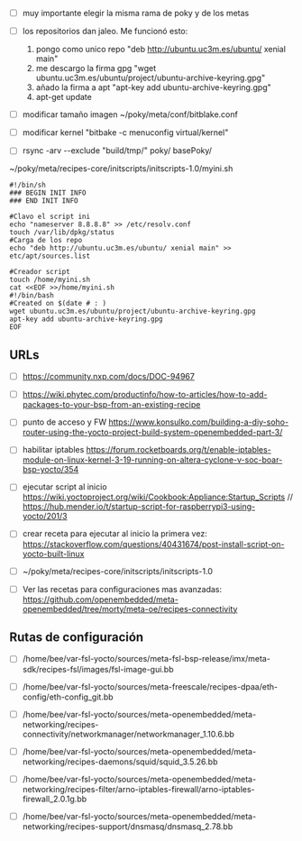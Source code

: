 - [ ] muy importante elegir la misma rama de poky y de los metas
- [ ] los repositorios dan jaleo. Me funcionó esto: 
  1. pongo como unico repo "deb http://ubuntu.uc3m.es/ubuntu/ xenial main"
  2. me descargo la firma gpg "wget ubuntu.uc3m.es/ubuntu/project/ubuntu-archive-keyring.gpg"
  3. añado la firma a apt "apt-key add ubuntu-archive-keyring.gpg"
  4. apt-get update
  
- [ ] modificar tamaño imagen ~/poky/meta/conf/bitblake.conf
- [ ] modificar kernel "bitbake -c menuconfig virtual/kernel"
- [ ] rsync -arv --exclude "build/tmp/" poky/ basePoky/

~/poky/meta/recipes-core/initscripts/initscripts-1.0/myini.sh 
```
#!/bin/sh
### BEGIN INIT INFO
### END INIT INFO

#Clavo el script ini
echo "nameserver 8.8.8.8" >> /etc/resolv.conf
touch /var/lib/dpkg/status
#Carga de los repo
echo "deb http://ubuntu.uc3m.es/ubuntu/ xenial main" >> etc/apt/sources.list

#Creador script
touch /home/myini.sh
cat <<EOF >>/home/myini.sh
#!/bin/bash
#Created on $(date # : )
wget ubuntu.uc3m.es/ubuntu/project/ubuntu-archive-keyring.gpg
apt-key add ubuntu-archive-keyring.gpg
EOF
```

## URLs
- [ ] https://community.nxp.com/docs/DOC-94967
- [ ] https://wiki.phytec.com/productinfo/how-to-articles/how-to-add-packages-to-your-bsp-from-an-existing-recipe
- [ ] punto de acceso y FW https://www.konsulko.com/building-a-diy-soho-router-using-the-yocto-project-build-system-openembedded-part-3/
- [ ] habilitar iptables https://forum.rocketboards.org/t/enable-iptables-module-on-linux-kernel-3-19-running-on-altera-cyclone-v-soc-boar-bsp-yocto/354
- [ ] ejecutar script al inicio https://wiki.yoctoproject.org/wiki/Cookbook:Appliance:Startup_Scripts // https://hub.mender.io/t/startup-script-for-raspberrypi3-using-yocto/201/3  
- [ ] crear receta para ejecutar al inicio la primera vez: https://stackoverflow.com/questions/40431674/post-install-script-on-yocto-built-linux
- [ ] ~/poky/meta/recipes-core/initscripts/initscripts-1.0
- [ ] Ver las recetas para configuraciones mas avanzadas: https://github.com/openembedded/meta-openembedded/tree/morty/meta-oe/recipes-connectivity


## Rutas de configuración
- [ ] /home/bee/var-fsl-yocto/sources/meta-fsl-bsp-release/imx/meta-sdk/recipes-fsl/images/fsl-image-gui.bb

- [ ] /home/bee/var-fsl-yocto/sources/meta-freescale/recipes-dpaa/eth-config/eth-config_git.bb

- [ ] /home/bee/var-fsl-yocto/sources/meta-openembedded/meta-networking/recipes-connectivity/networkmanager/networkmanager_1.10.6.bb

- [ ] /home/bee/var-fsl-yocto/sources/meta-openembedded/meta-networking/recipes-daemons/squid/squid_3.5.26.bb

- [ ] /home/bee/var-fsl-yocto/sources/meta-openembedded/meta-networking/recipes-filter/arno-iptables-firewall/arno-iptables-firewall_2.0.1g.bb

- [ ] /home/bee/var-fsl-yocto/sources/meta-openembedded/meta-networking/recipes-support/dnsmasq/dnsmasq_2.78.bb
